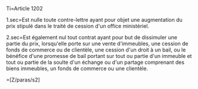 Ti=Article 1202

1.sec=Est nulle toute contre-lettre ayant pour objet une augmentation du prix stipulé dans le traité de cession d'un office ministériel.

2.sec=Est également nul tout contrat ayant pour but de dissimuler une partie du prix, lorsqu'elle porte sur une vente d'immeubles, une cession de fonds de commerce ou de clientèle, une cession d'un droit à un bail, ou le bénéfice d'une promesse de bail portant sur tout ou partie d'un immeuble et tout ou partie de la soulte d'un échange ou d'un partage comprenant des biens immeubles, un fonds de commerce ou une clientèle.

=[Z/paras/s2]